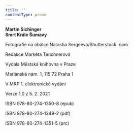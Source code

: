 ```yaml
---
title: ''
contentType: prose
---
```


**Martin Sichinger  
Smrt Krále Šumavy**

Fotografie na obálce Natasha Sergeeva/Shutterstock. com

  

Redakce Markéta Teuchnerová

Vydala Městská knihovna v Praze

  

Mariánské nám. 1, 115 72 Praha 1

V MKP 1. elektronické vydání

  

Verze 1.0 z 5. 2. 2021

ISBN 978-80-274-1350-8 (epub)

  

ISBN 978-80-274-1349-2 (pdf)

  

ISBN 978-80-274-1351-5 (prc)

